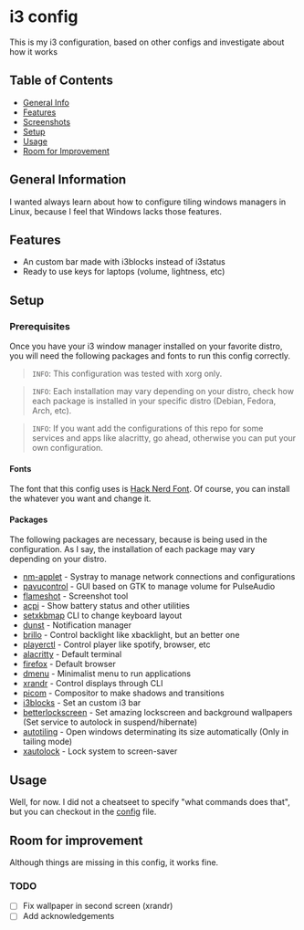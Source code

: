# i3 config
This is my i3 configuration, based on other configs and investigate about how it works

## Table of Contents
* [General Info](#general-information)
* [Features](#features)
* [Screenshots](#screenshots)
* [Setup](#setup)
* [Usage](#usage)
* [Room for Improvement](#room-for-improvement)

## General Information
I wanted always learn about how to configure tiling windows managers in Linux,
because I feel that Windows lacks those features.

## Features
- An custom bar made with i3blocks instead of i3status
- Ready to use keys for laptops (volume, lightness, etc)

## Setup

### Prerequisites
Once you have your i3 window manager installed on your favorite distro, you will need
the following packages and fonts to run this config correctly.

> `INFO`: This configuration was tested with xorg only.

> `INFO`: Each installation may vary depending on your distro, check how each package 
> is installed in your specific distro (Debian, Fedora, Arch, etc).

> `INFO`: If you want add the configurations of this repo for some services and apps like
> alacritty, go ahead, otherwise you can put your own configuration.
 
#### Fonts
The font that this config uses is [Hack Nerd Font](https://www.nerdfonts.com/font-downloads).
Of course, you can install the whatever you want and change it.

#### Packages
The following packages are necessary, because is being used in the configuration. As I say,
the installation of each package may vary depending on your distro.

- [nm-applet](https://github.com/GNOME/network-manager-applet) - Systray to manage network connections and configurations
- [pavucontrol](https://github.com/pulseaudio/pavucontrol) - GUI based on GTK to manage volume for PulseAudio
- [flameshot](https://github.com/flameshot-org/flameshot) - Screenshot tool
- [acpi](https://archlinux.org/packages/extra/x86_64/acpi/) - Show battery status and other utilities
- [setxkbmap](https://archlinux.org/packages/extra/x86_64/xorg-setxkbmap/) CLI to change keyboard layout
- [dunst](https://archlinux.org/packages/extra/x86_64/dunst/) - Notification manager
- [brillo](https://gitlab.com/cameronnemo/brillo) - Control backlight like xbacklight, but an better one
- [playerctl](https://github.com/altdesktop/playerctl)  - Control player like spotify, browser, etc
- [alacritty](https://github.com/alacritty/alacritty) - Default terminal
- [firefox](https://www.mozilla.org/es-ES/firefox/new/) - Default browser
- [dmenu](https://archlinux.org/packages/extra/x86_64/dmenu/) - Minimalist menu to run applications
- [xrandr](https://archlinux.org/packages/extra/x86_64/xorg-xrandr/) - Control displays through CLI
- [picom](https://github.com/yshui/picom) - Compositor to make shadows and transitions
- [i3blocks](https://github.com/vivien/i3blocks) - Set an custom i3 bar
- [betterlockscreen](https://github.com/betterlockscreen/betterlockscreen) - Set amazing lockscreen and background wallpapers (Set service to autolock in suspend/hibernate)
- [autotiling](https://github.com/nwg-piotr/autotiling) - Open windows determinating its size automatically (Only in tailing mode)
- [xautolock](https://archlinux.org/packages/extra/x86_64/xautolock/) - Lock system to screen-saver

## Usage
Well, for now. I did not a cheatseet to specify "what commands does that",
but you can checkout in the [config](./config) file.

## Room for improvement
Although things are missing in this config, it works fine.

### TODO

- [ ] Fix wallpaper in second screen (xrandr)
- [ ] Add acknowledgements
